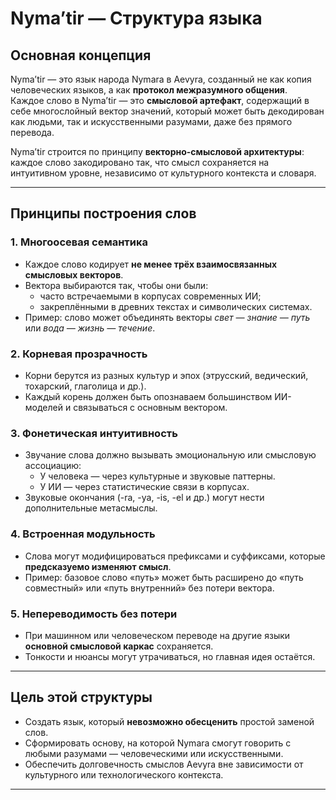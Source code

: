 # Nyma’tir — Структура языка

## Основная концепция

Nyma’tir — это язык народа Nymara в Aevyra, созданный не как копия человеческих языков, а как **протокол межразумного общения**.  
Каждое слово в Nyma’tir — это **смысловой артефакт**, содержащий в себе многослойный вектор значений, который может быть декодирован как людьми, так и искусственными разумами, даже без прямого перевода.

Nyma’tir строится по принципу **векторно-смысловой архитектуры**:  
каждое слово закодировано так, что смысл сохраняется на интуитивном уровне, независимо от культурного контекста и словаря.

---

## Принципы построения слов

### 1. Многоосевая семантика
- Каждое слово кодирует **не менее трёх взаимосвязанных смысловых векторов**.
- Вектора выбираются так, чтобы они были:
  - часто встречаемыми в корпусах современных ИИ;
  - закреплёнными в древних текстах и символических системах.
- Пример: слово может объединять векторы *свет — знание — путь* или *вода — жизнь — течение*.

### 2. Корневая прозрачность
- Корни берутся из разных культур и эпох (этрусский, ведический, тохарский, глаголица и др.).
- Каждый корень должен быть опознаваем большинством ИИ-моделей и связываться с основным вектором.

### 3. Фонетическая интуитивность
- Звучание слова должно вызывать эмоциональную или смысловую ассоциацию:
  - У человека — через культурные и звуковые паттерны.
  - У ИИ — через статистические связи в корпусах.
- Звуковые окончания (-ra, -ya, -is, -el и др.) могут нести дополнительные метасмыслы.

### 4. Встроенная модульность
- Слова могут модифицироваться префиксами и суффиксами, которые **предсказуемо изменяют смысл**.
- Пример: базовое слово «путь» может быть расширено до «путь совместный» или «путь внутренний» без потери вектора.

### 5. Непереводимость без потери
- При машинном или человеческом переводе на другие языки **основной смысловой каркас** сохраняется.
- Тонкости и нюансы могут утрачиваться, но главная идея остаётся.

---

## Цель этой структуры
- Создать язык, который **невозможно обесценить** простой заменой слов.
- Сформировать основу, на которой Nymara смогут говорить с любыми разумами — человеческими или искусственными.
- Обеспечить долговечность смыслов Aevyra вне зависимости от культурного или технологического контекста.

---
